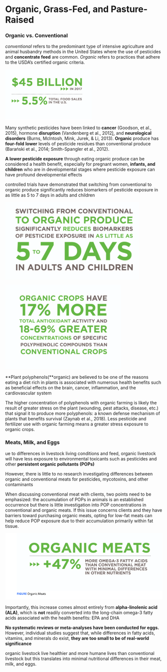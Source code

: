 # Organic, Grass-Fed, and Pasture-Raised

### Organic vs. Conventional

_conventional_ refers to the predominant type of intensive agriculture and animal husbandry methods in the United States where the use of pesticides and **concentrate feed** are common. _Organic_ refers to practices that adhere to the USDA’s certified organic criteria.



![](../.gitbook/assets/screen-shot-2021-02-12-at-11.40.47-pm%20%281%29.png)

Many synthetic pesticides have been linked to **cancer** \(Goodson, et al., 2015\), hormone **disruption** \(Vandenberg et al., 2012[\)](https://paperpile.com/c/Cv3Z5O/flkX), and **neurological disorders** \(Burns, McIntosh, Mink, Jurek, & Li, 2013\). **Organic** produce has **four-fold** **lower** levels of pesticide residues than conventional produce \(Barański et al., 2014; Smith-Spangler et al., 2012\).

**A lower pesticide exposure** through eating organic produce can be considered a health benefit, especially for pregnant women, **infants, and children** who are in developmental stages where pesticide exposure can have profound developmental effects

controlled trials have demonstrated that switching from conventional to organic produce significantly reduces biomarkers of pesticide exposure in as little as 5 to 7 days in adults and children

![](../.gitbook/assets/screen-shot-2021-02-12-at-11.44.48-pm.png)

![](../.gitbook/assets/screen-shot-2021-02-12-at-11.47.33-pm.png)

**Plant polyphenols\(**organic\) are believed to be one of the reasons eating a diet rich in plants is associated with numerous health benefits such as beneficial effects on the brain, cancer, inflammation, and the cardiovascular system

The higher concentration of polyphenols with organic farming is likely the result of greater stress on the plant \(wounding, pest attacks, disease, etc.\) that signal it to produce more polyphenols: a known defense mechanism of plants that benefits survival \(Zaynab et al., 2018\). Less pesticide and fertilizer use with organic farming means a greater stress exposure to organic crops.

### Meats, Milk, and Eggs

ue to differences in livestock living conditions and feed, organic livestock will have less exposure to environmental toxicants such as pesticides and other **persistent organic pollutants** **\(POPs\)**

However, there is little to no research investigating differences between organic and conventional meats for pesticides, mycotoxins, and other contaminants



When discussing conventional meat with clients, two points need to be emphasized: the accumulation of POPs in animals is an established occurrence but there is little investigation into POP concentrations in conventional and organic meats. If this issue concerns clients and they have barriers toward purchasing organic meats, opting for low-fat meats can help reduce POP exposure due to their accumulation primarily within fat tissue.

![](../.gitbook/assets/screen-shot-2021-02-13-at-12.04.31-am.png)

Importantly, this increase comes almost entirely from **alpha-linolenic acid** **\(ALA\)**, which is **not** readily converted into the long-chain omega-3 fatty acids associated with the health benefits: EPA and DHA

**No systematic reviews or meta-analyses have been conducted for eggs.** However, individual studies suggest that, while differences in fatty acids, vitamins, and minerals do exist, **they are too small to be of real-world significance**

organic livestock live healthier and more humane lives than conventional livestock but this translates into minimal nutritional differences in their meat, milk, and eggs.



